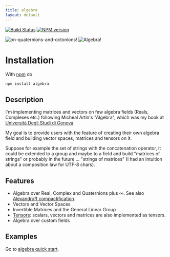 ```yaml
---
title: algebra
layout: default
---
```


[![Build Status](https://travis-ci.org/fibo/algebra.png?branch=master)](https://travis-ci.org/fibo/algebra?branch=master) [![NPM version](https://badge.fury.io/js/algebra.png)](http://badge.fury.io/js/algebra)

![on-quaternions-and-octonions!](http://www.g14n.info/images/algebra/Cover-OnQuaternionsAndOctonions.png) ![Algebra!](http://www.g14n.info/images/algebra/Cover-Algebra.png)

# Installation

With [npm](https://npmjs.org/) do

```
npm install algebra
```

## Description

I'm implementing matrices and vectors on few algebra fields (Reals, Complexes etc.) following Micheal Artin's "Algebra", which was my book at [Università Degli Studi di Genova](http://www.dima.unige.it).

My goal is to provide users with the feature of creating their own algebra field and building vector spaces, matrices and tensors on it.

Suppose for example the set of strings with the concatenation operator, it could be extended to a group and maybe to a field and build "matrices of strings" or probably in the future ... "strings of matrices" (I had an intuition about a composition law for UTF-8 chars).

## Features

* Algebra over Real, Complex and Quaternions plus ∞. See also [Alexandroff compactification](http://en.wikipedia.org/wiki/Alexandroff_extension).
* Vectors and Vector Spaces
* Invertible Matrices and the General Linear Group
* [Tensors](http://en.wikipedia.org/wiki/Tensor): scalars, vectors and matrices are also implemented as tensors.
* Algebra over custom fields

## Examples

Go to [algebra quick start](http://www.g14n.info/algebra/examples/quick-start).

